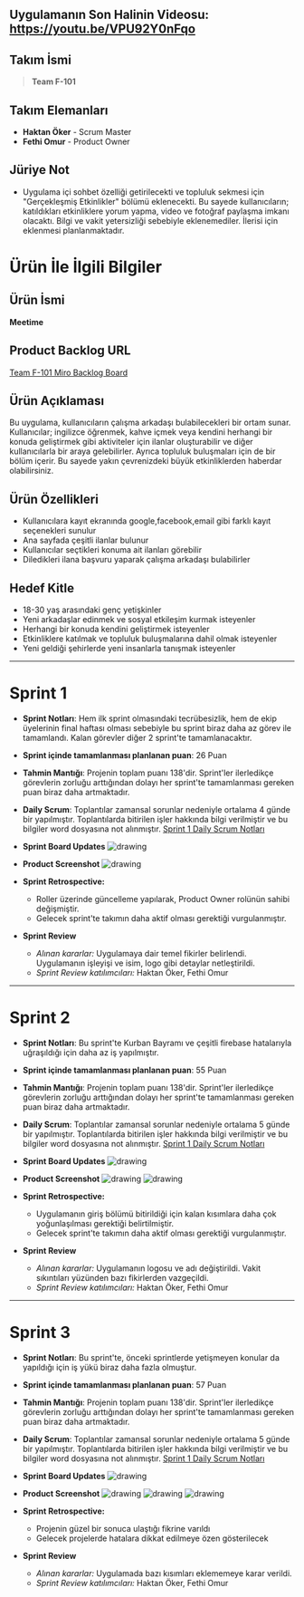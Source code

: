 ## Uygulamanın Son Halinin Videosu: https://youtu.be/VPU92Y0nFqo

## Takım İsmi

> **Team F-101**

## Takım Elemanları

- **Haktan Öker** - Scrum Master
- **Fethi Omur** - Product Owner

## Jüriye Not
- Uygulama içi sohbet özelliği getirilecekti ve topluluk sekmesi için "Gerçekleşmiş Etkinlikler" bölümü eklenecekti. Bu sayede kullanıcıların; katıldıkları etkinliklere yorum yapma, video ve fotoğraf paylaşma imkanı olacaktı. Bilgi ve vakit yetersizliği sebebiyle eklenemediler. İlerisi için eklenmesi planlanmaktadır. 

# Ürün İle İlgili Bilgiler

## Ürün İsmi

**Meetime**

## Product Backlog URL

[Team F-101 Miro Backlog Board](https://miro.com/app/board/uXjVM-3dvyk=/?share_link_id=552765924480)

## Ürün Açıklaması

Bu uygulama, kullanıcıların çalışma arkadaşı bulabilecekleri bir ortam sunar. Kullanıcılar; ingilizce öğrenmek, kahve içmek veya kendini herhangi bir konuda geliştirmek gibi aktiviteler için ilanlar oluşturabilir ve diğer kullanıcılarla bir araya gelebilirler. Ayrıca topluluk buluşmaları için de bir bölüm içerir. Bu sayede yakın çevrenizdeki büyük etkinliklerden haberdar olabilirsiniz.

## Ürün Özellikleri

- Kullanıcılara kayıt ekranında google,facebook,email gibi farklı kayıt seçenekleri sunulur
- Ana sayfada çeşitli ilanlar bulunur
- Kullanıcılar seçtikleri konuma ait ilanları görebilir
- Diledikleri ilana başvuru yaparak çalışma arkadaşı bulabilirler

## Hedef Kitle

- 18-30 yaş arasındaki genç yetişkinler
- Yeni arkadaşlar edinmek ve sosyal etkileşim kurmak isteyenler
- Herhangi bir konuda kendini geliştirmek isteyenler
- Etkinliklere katılmak ve topluluk buluşmalarına dahil olmak isteyenler
- Yeni geldiği şehirlerde yeni insanlarla tanışmak isteyenler

---

# Sprint 1

- **Sprint Notları**: Hem ilk sprint olmasındaki tecrübesizlik, hem de ekip üyelerinin final haftası olması sebebiyle bu sprint biraz daha az görev ile tamamlandı. Kalan görevler diğer 2 sprint'te tamamlanacaktır.

- **Sprint içinde tamamlanması planlanan puan**: 26 Puan

- **Tahmin Mantığı**: Projenin toplam puanı 138'dir. Sprint'ler ilerledikçe görevlerin zorluğu arttığından dolayı her sprint'te tamamlanması gereken puan biraz daha artmaktadır.

- **Daily Scrum**: Toplantılar zamansal sorunlar nedeniyle ortalama 4 günde bir yapılmıştır. Toplantılarda bitirilen işler hakkında bilgi verilmiştir ve bu bilgiler word dosyasına not alınmıştır. [Sprint 1 Daily Scrum Notları](https://github.com/haktanoker/goua-f101/blob/haktan/bootcamp%20dosyaları/f101_daily_scrum_sprint_1.docx)

- **Sprint Board Updates**
  <img src="https://github.com/haktanoker/goua-f101/blob/haktan/bootcamp%20dosyaları/sprint_1_backlog.png" alt="drawing"/>

- **Product Screenshot**
  <img src="https://github.com/haktanoker/goua-f101/blob/haktan/bootcamp%20dosyaları/login_design.jpeg" alt="drawing"/>

- **Sprint Retrospective:**
  - Roller üzerinde güncelleme yapılarak, Product Owner rolünün sahibi değişmiştir.
  - Gelecek sprint'te takımın daha aktif olması gerektiği vurgulanmıştır.

- **Sprint Review**
  - _Alınan kararlar:_ Uygulamaya dair temel fikirler belirlendi. Uygulamanın işleyişi ve isim, logo gibi detaylar netleştirildi.
  - _Sprint Review katılımcıları:_ Haktan Öker, Fethi Omur

---

# Sprint 2

- **Sprint Notları**: Bu sprint'te Kurban Bayramı ve çeşitli firebase hatalarıyla uğraşıldığı için daha az iş yapılmıştır.

- **Sprint içinde tamamlanması planlanan puan**: 55 Puan

- **Tahmin Mantığı**: Projenin toplam puanı 138'dir. Sprint'ler ilerledikçe görevlerin zorluğu arttığından dolayı her sprint'te tamamlanması gereken puan biraz daha artmaktadır.

- **Daily Scrum**: Toplantılar zamansal sorunlar nedeniyle ortalama 5 günde bir yapılmıştır. Toplantılarda bitirilen işler hakkında bilgi verilmiştir ve bu bilgiler word dosyasına not alınmıştır.
[Sprint 1 Daily Scrum Notları](https://github.com/haktanoker/goua-f101/blob/haktan/bootcamp%20dosyaları/f101_daily_scrum_sprint_2.docx)

- **Sprint Board Updates**
  <img src="https://github.com/haktanoker/goua-f101/blob/haktan/bootcamp%20dosyaları/sprint_2_backlog.png" alt="drawing"/>

- **Product Screenshot**
  <img src="https://github.com/haktanoker/goua-f101/blob/haktan/bootcamp%20dosyaları/login_design_new.png" alt="drawing"/>
  <img src="https://github.com/haktanoker/goua-f101/blob/haktan/bootcamp%20dosyaları/register_design.png" alt="drawing"/>

- **Sprint Retrospective:**
  - Uygulamanın giriş bölümü bitirildiği için kalan kısımlara daha çok yoğunlaşılması gerektiği belirtilmiştir.
  - Gelecek sprint'te takımın daha aktif olması gerektiği vurgulanmıştır.

- **Sprint Review**
  - _Alınan kararlar:_ Uygulamanın logosu ve adı değiştirildi. Vakit sıkıntıları yüzünden bazı fikirlerden vazgeçildi.
  - _Sprint Review katılımcıları:_ Haktan Öker, Fethi Omur

---

# Sprint 3

- **Sprint Notları**: Bu sprint'te, önceki sprintlerde yetişmeyen konular da yapıldığı için iş yükü biraz daha fazla olmuştur.

- **Sprint içinde tamamlanması planlanan puan**: 57 Puan

- **Tahmin Mantığı**: Projenin toplam puanı 138'dir. Sprint'ler ilerledikçe görevlerin zorluğu arttığından dolayı her sprint'te tamamlanması gereken puan biraz daha artmaktadır.

- **Daily Scrum**: Toplantılar zamansal sorunlar nedeniyle ortalama 5 günde bir yapılmıştır. Toplantılarda bitirilen işler hakkında bilgi verilmiştir ve bu bilgiler word dosyasına not alınmıştır.
[Sprint 1 Daily Scrum Notları](https://github.com/haktanoker/goua-f101/blob/haktan/bootcamp%20dosyaları/f101_daily_scrum_sprint_3.docx)

- **Sprint Board Updates**
  <img src="https://github.com/haktanoker/goua-f101/blob/haktan/bootcamp%20dosyaları/sprint_3_backlog.png" alt="drawing"/>

- **Product Screenshot**
  <img src="https://github.com/haktanoker/goua-f101/blob/haktan/bootcamp%20dosyaları/home_design.jpg" alt="drawing"/>
  <img src="https://github.com/haktanoker/goua-f101/blob/haktan/bootcamp%20dosyaları/profile_design.jpg" alt="drawing"/>
  <img src="https://github.com/haktanoker/goua-f101/blob/haktan/bootcamp%20dosyaları/community_design.jpg" alt="drawing"/>

- **Sprint Retrospective:**
  - Projenin güzel bir sonuca ulaştığı fikrine varıldı
  - Gelecek projelerde hatalara dikkat edilmeye özen gösterilecek

- **Sprint Review**
  - _Alınan kararlar:_ Uygulamada bazı kısımları eklememeye karar verildi. 
  - _Sprint Review katılımcıları:_ Haktan Öker, Fethi Omur

